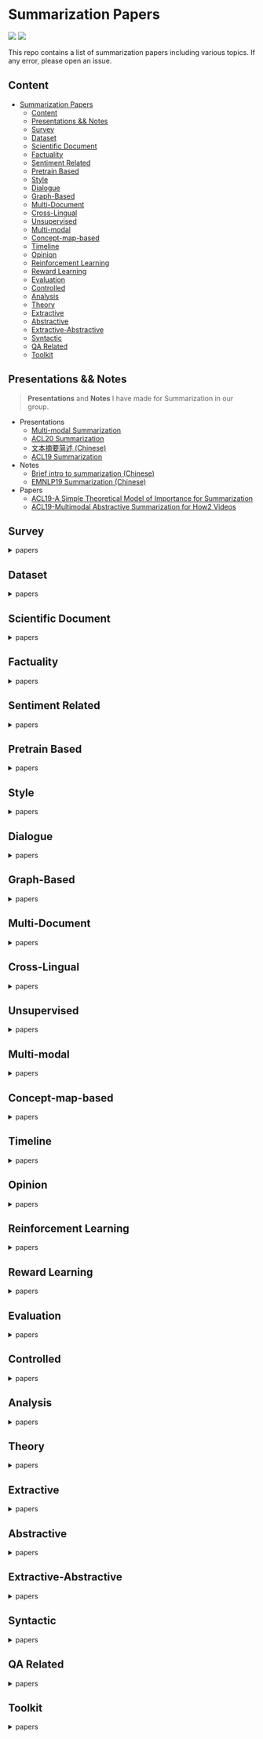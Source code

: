 # Summarization Papers

![](https://img.shields.io/badge/Status-building-brightgreen) ![](https://img.shields.io/badge/PRs-Welcome-red) 

This repo contains a list of summarization papers including various topics. If any error, please open an issue. 

## Content
   * [Summarization Papers](#summarization-papers)
      * [Content](#content)
      * [Presentations &amp;&amp; Notes](#presentations--notes)
      * [Survey](#survey)
      * [Dataset](#dataset)
      * [Scientific Document](#scientific-document)
      * [Factuality](#factuality)
      * [Sentiment Related](#sentiment-related)
      * [Pretrain Based](#pretrain-based)
      * [Style](#style)
      * [Dialogue](#dialogue)
      * [Graph-Based](#graph-based)
      * [Multi-Document](#multi-document)
      * [Cross-Lingual](#cross-lingual)
      * [Unsupervised](#unsupervised)
      * [Multi-modal](#multi-modal-1)
      * [Concept-map-based](#concept-map-based)
      * [Timeline](#timeline)
      * [Opinion](#opinion)
      * [Reinforcement Learning](#reinforcement-learning)
      * [Reward Learning](#reward-learning)
      * [Evaluation](#evaluation)
      * [Controlled](#controlled)
      * [Analysis](#analysis)
      * [Theory](#theory)
      * [Extractive](#extractive)
      * [Abstractive](#abstractive)
      * [Extractive-Abstractive](#extractive-abstractive)
      * [Syntactic](#syntactic)
      * [QA Related](#qa-related)
      * [Toolkit](#toolkit)

## Presentations && Notes
> **Presentations** and **Notes** I have made for Summarization in our group.

* Presentations
    * [Multi-modal Summarization](slides/presentation/Multi-modal-Summarization.pdf)
    * [ACL20 Summarization](slides/presentation/acl2020-summarization.pdf)
    * [文本摘要简述 (Chinese)](slides/presentation/文本摘要简述.pdf)
    * [ACL19 Summarization](slides/presentation/ACL19%20Summarization.pdf)
* Notes
    * [Brief intro to summarization (Chinese)](slides/notes/Brief-intro-to-summarization.pdf)
    * [EMNLP19 Summarization (Chinese)](slides/notes/EMNLP19_Summarization.pdf)
* Papers
    * [ACL19-A Simple Theoretical Model of Importance for Summarization](slides/paper-slides/A%20Simple%20Theoretical%20Model%20of%20Importance%20for%20Summarization.pdf)
    * [ACL19-Multimodal Abstractive Summarization for How2 Videos](slides/paper-slides/Multimodal%20Abstractive%20Summarization%20for%20How2%20Videos.pdf)

## Survey
<details><summary>papers</summary><p>

| Paper | Conference |
| :---: | :---: |
|[A Survey of Knowledge-Enhanced Text Generation](https://arxiv.org/abs/2010.04389)||
|[From Standard Summarization to New Tasks and Beyond: Summarization with Manifold Information](https://arxiv.org/abs/2005.04684)|IJCAI20|
|[Neural Abstractive Text Summarization with Sequence-to-Sequence Models](https://arxiv.org/abs/1812.02303)||
|[A Survey on Neural Network-Based Summarization Methods](https://arxiv.org/abs/1804.04589)||
|[Automated text summarisation and evidence-based medicine: A survey of two domains](https://arxiv.org/abs/1706.08162)||
|[Automatic Keyword Extraction for Text Summarization: A Survey](https://arxiv.org/abs/1704.03242)||
|[Text Summarization Techniques: A Brief Survey](https://arxiv.org/abs/1707.02268)||
|[Recent automatic text summarization techniques: a survey](https://link.springer.com/article/10.1007/s10462-016-9475-9)||
</p></details>

## Dataset
<details><summary>papers</summary><p>

|ID|Name|Description|Paper|Conference|
|:---:|:---:|:---:|:---:|:---:|
| 1 | CNN-DailyMail | News| [Abstractive Text Summarization using Sequence\-to\-sequence RNNs and Beyond ](https://www.aclweb.org/anthology/K16-1028/)|SIGNLL16|
| 2 | New York Times| News | [The New York Times Annotated Corpus](https://catalog.ldc.upenn.edu/LDC2008T19) |
| 3 | DUC| News | [The Effects Of Human Variation In DUC Summarization Evaluation](https://www.aclweb.org/anthology/W04-1003/) |
| 4 | Gigaword | News | [A Neural Attention Model For Abstractive Sentence Summarization](https://arxiv.org/abs/1509.00685) |EMNLP15|
| 5 | Newsroom | News | [Newsroom: A Dataset of 1\.3 Million Summaries with Diverse Extractive Strategies](https://www.aclweb.org/anthology/N18-1065)|NAACL18|
| 6 | Xsum | News | [Don’t Give Me the Details, Just the Summary\! Topic\-Aware Convolutional Neural Networks for Extreme Summarization](https://www.aclweb.org/anthology/D18-1206/)|EMNLP18|
| 7 | Multi\-News| Multi-document News | [Multi\-News: a Large\-Scale Multi\-Document Summarization Dataset and Abstractive Hierarchical Model](https://arxiv.org/abs/1906.01749)|ACL19|
| 8 | SAMSum| Multi-party conversation | [SAMSum Corpus: A Human\-annotated Dialogue Dataset for Abstractive Summarization](https://arxiv.org/abs/1911.12237)|EMNLP19|
| 9 | AMI | Meeting | [The AMI Meeting Corpus: A pre\-announcement\. ](http://groups.inf.ed.ac.uk/ami/download/)|
| 10 | ICSI| Meeting | [The ICSI Meeting Corpus](http://groups.inf.ed.ac.uk/ami/icsi/) |
| 11 | MSMO| Multi-modal | [MSMO: Multimodal Summarization with Multimodal Output](https://www.aclweb.org/anthology/D18-1448/) |EMNLP18|
| 12 | How2 | Multi-modal | [How2: A Large\-scale Dataset for Multimodal Language Understanding](https://arxiv.org/abs/1811.00347)| NIPS18|
| 13 | ScisummNet | Scientific paper | [ScisummNet: A Large Annotated Corpus and Content\-Impact Models for Scientific Paper Summarization with Citation Networks](https://arxiv.org/abs/1909.01716) |AAAI19|
| 14 | PubMed, ArXiv | Scientific paper | [A Discourse\-Aware Attention Model for Abstractive Summarization of Long Documents](https://arxiv.org/abs/1804.05685)| NAACL18 |
| 15 | TALKSUMM | Scientific paper | [TALKSUMM: A Dataset and Scalable Annotation Method for Scientiﬁc Paper Summarization Based on Conference Talks](https://www.aclweb.org/anthology/P19-1204/) | ACL19 |
| 16 | BillSum | Legal | [BillSum: A Corpus for Automatic Summarization of US Legislation](https://www.aclweb.org/anthology/D19-5406/) |EMNLP19|
| 17 | LCSTS| Chinese Weibo| [LCSTS: A Large Scale Chinese Short Text Summarization Dataset ](https://www.aclweb.org/anthology/D15-1229/)|EMNLP15|
| 18 | WikiHow| Online Knowledge Base | [WikiHow: A Large Scale Text Summarization Dataset](https://arxiv.org/abs/1810.09305) |
| 19 | Concept-map-based MDS Corpus| Educational Multi-document| [Bringing Structure into Summaries : Crowdsourcing a Benchmark Corpus of Concept Maps](https://www.aclweb.org/anthology/D17-1320/)|EMNLP17|
| 20 | WikiSum | Wikipedia Multi-document | [Generating Wikipedia By Summarizing Long Sequence](https://arxiv.org/abs/1801.10198) |ICLR18|
| 21 | GameWikiSum | Game Multi-document | [GameWikiSum : a Novel Large Multi\-Document Summarization Dataset](https://arxiv.org/abs/2002.06851) |LREC20|
| 22 | En2Zh CLS, Zh2En CLS| Cross-Lingual | [NCLS: Neural Cross\-Lingual Summarization](https://arxiv.org/abs/1909.00156) |EMNLP19|
| 23 | Timeline Summarization Dataset| Baidu timeline| [Learning towards Abstractive Timeline Summarization ](https://www.ijcai.org/Proceedings/2019/686)|IJCAI19|
| 24 | Reddit TIFU | online discussion | [Abstractive Summarization of Reddit Posts with Multi\-level Memory Networks](https://arxiv.org/abs/1811.00783)| NAACL19 |
| 25 | TripAtt | Review | [Attribute\-aware Sequence Network for Review Summarization](https://www.aclweb.org/anthology/D19-1297/)|EMNLP19|
| 26 | Reader Comments Summarization Corpus | Comments-based Weibo | [Abstractive Text Summarization by Incorporating Reader Comments ](https://arxiv.org/abs/1812.05407)|AAAI19|
| 27 | BIGPATENT | Patent| [BIGPATENT: A Large\-Scale Dataset for Abstractive and Coherent Summarization](https://arxiv.org/abs/1906.03741)|ACL19|
| 28 | Curation Corpus | News | [Curation Corpus for Abstractive Text Summarisation](https://github.com/CurationCorp/curation-corpus) |
| 29 | MATINF |Multi-task|[MATINF: A Jointly Labeled Large-Scale Dataset for Classification, Question Answering and Summarization](https://arxiv.org/abs/2004.12302)|ACL20|
| 30 | MLSUM |Multi-Lingual Summarization Dataset|[MLSUM: The Multilingual Summarization Corpus](https://arxiv.org/abs/2004.14900)|EMNLP20|
| 31 | Dialogue(Debate)|Argumentative Dialogue Summary Corpus |[Using Summarization to Discover Argument Facets in Online Idealogical Dialog](https://www.aclweb.org/anthology/N15-1046/)|NAACL15|
|32|WCEP|News Multi-document|[A Large-Scale Multi-Document Summarization Dataset from the Wikipedia Current Events Portal](https://arxiv.org/abs/2005.10070)|ACL20 Short|
|33|ArgKP|Argument-to-key Point Mapping|[From Arguments to Key Points: Towards Automatic Argument Summarization](https://arxiv.org/abs/2005.01619)|ACL20|
|34|CRD3|Dialogue|[Storytelling with Dialogue: A Critical Role Dungeons and Dragons Dataset](https://www.aclweb.org/anthology/2020.acl-main.459/)|2020||
|35|Gazeta|Russian news|[Dataset for Automatic Summarization of Russian News](https://arxiv.org/abs/2006.11063)||
|36|MIND|English news recommendation, Summarization, Classification, Entity|[MIND: A Large-scale Dataset for News Recommendation](https://www.aclweb.org/anthology/2020.acl-main.331/)|ACL20|
|37|public_meetings|french meeting(test set)|[Align then Summarize: Automatic Alignment Methods for Summarization Corpus Creation](https://www.aclweb.org/anthology/2020.lrec-1.829)|LREC|
|38|Enron|Email|[Building a Dataset for Summarization and Keyword Extraction from Emails](https://www.aclweb.org/anthology/L14-1028/)|2014| 349 emails and threads|
|39|Columbia|Email|[Summarizing Email Threads]([https://www.aclweb.org/anthology/N04-4027.pdf](https://dl.acm.org/doi/10.5555/1613984.1614011))|2004|96 email threads,average of 3.25 email|
|40|BC3|Email|[A publicly available annotated corpus for supervised email summarization](https://www.ufv.ca/media/assets/computer-information-systems/gabriel-murray/publications/aaai08.pdf)||40 email threads (3222 sentences)|
|41|WikiLingua|Cross-Lingual|[WikiLingua- A New Benchmark Dataset for Cross-Lingual Abstractive Summarization](https://arxiv.org/abs/2010.03093)|Findings of EMNLP20|
|42|LcsPIRT|Chinese Dialogue|[Global Encoding for Long Chinese Text Summarization](https://dl.acm.org/doi/10.1145/3407911)|TALLIP|
|43|CLTS|Chinese News|[CLTS: A New Chinese Long Text Summarization Dataset](https://link.springer.com/chapter/10.1007/978-3-030-60450-9_42)|NLPCC20|[Data](https://github.com/lxj5957/CLTS-Dataset)|
|44|[VMSMO](https://github.com/yingtaomj/VMSMO)|Multi-modal|[VMSMO: Learning to Generate Multimodal Summary for Video-based News Articles](https://arxiv.org/abs/2010.05406)|EMNLP20 |
|45|[Multi-XScience](https://github.com/yaolu/Multi-XScience)|Multi-document|[Multi-XScience: A Large-scale Dataset for Extreme Multi-document Summarization of Scientiﬁc Articles](http://www.cs.toronto.edu/~lcharlin/papers/Multi-XScience.pdf)|EMNLP20 short|
|46|[SCITLDR](https://github.com/allenai/scitldr)|Scientific Document|[TLDR: Extreme Summarization of Scientific Documents](https://arxiv.org/abs/2004.15011)|Findings of EMNLP20|
</p></details>

## Scientific Document
<details><summary>papers</summary><p>

| Paper | Conference | Dataset |
| :---: | :---: | :---: |
|[scisumm-corpus](https://github.com/WING-NUS/scisumm-corpus)||[scisumm-corpus](https://github.com/WING-NUS/scisumm-corpus)|
|[Enhancing Extractive Text Summarization with Topic-Aware Graph Neural Networks](https://arxiv.org/abs/2010.06253)|COLING20|
|[Multi-XScience: A Large-scale Dataset for Extreme Multi-document Summarization of Scientiﬁc Articles](http://www.cs.toronto.edu/~lcharlin/papers/Multi-XScience.pdf)|EMNLP20 Short|[Dataset: Multi-XScience](https://github.com/yaolu/Multi-XScience)|
|[TLDR: Extreme Summarization of Scientific Documents](https://arxiv.org/abs/2004.15011)|Findings of EMNLP20|[Dataset: SCITLDR](https://github.com/allenai/scitldr)|
|[Extractive Summarization of Long Documents by Combining Global and Local Context](https://arxiv.org/abs/1909.08089)|EMNLP19|
|[ScisummNet: A Large Annotated Corpus and Content\-Impact Models for Scientific Paper Summarization with Citation Networks](https://arxiv.org/abs/1909.01716) |AAAI19|[Dataset: ScisummNet](https://cs.stanford.edu/~myasu/projects/scisumm_net/)|
|[TalkSumm: A Dataset and Scalable Annotation Method for Scientific Paper Summarization Based on Conference Talks](https://www.aclweb.org/anthology/P19-1204/) |ACL19|[Dataset: TALKSUMM](https://github.com/levguy/talksumm)|
|[A Discourse\-Aware Attention Model for Abstractive Summarization of Long Documents](https://arxiv.org/abs/1804.05685)|NAACL18|[Dataset: PubMed, ArXiv](https://github.com/armancohan/long-summarization)|
</p></details>

## Factuality 
<details><summary>papers</summary><p>

| Paper | Conference |
| :---: | :---: |
|[Multi-Fact Correction in Abstractive Text Summarization](https://arxiv.org/abs/2010.02443)|EMNLP20|
|[Evaluating the Factual Consistency of Abstractive Text Summarization](https://arxiv.org/abs/1910.12840)|EMNLP20|
|[Reducing Quantity Hallucinations in Abstractive Summarization](https://arxiv.org/abs/2009.13312)|EMNLP20|
|[Looking Beyond Sentence-Level Natural Language Inference for Downstream Tasks](https://arxiv.org/pdf/2009.09099.pdf)||
|[Fact-based Content Weighting for Evaluating Abstractive Summarisation](https://www.aclweb.org/anthology/2020.acl-main.455/)|ACL20|
|[On Faithfulness and Factuality in Abstractive Summarization](https://arxiv.org/abs/2005.00661)|ACL20|
|[Improving Truthfulness of Headline Generation](https://arxiv.org/abs/2005.00882)|ACL20|
|[Knowledge Graph-Augmented Abstractive Summarization with Semantic-Driven Cloze Reward](https://arxiv.org/abs/2005.01159)|ACL20|
|[FEQA : A Question Answering Evaluation Framework for Faithfulness Assessment in Abstractive Summarization](https://arxiv.org/abs/2005.03754)|ACL20|
|[Optimizing the Factual Correctness of a Summary: A Study of Summarizing Radiology Reports](https://arxiv.org/abs/1911.02541)|ACL20|
|[Asking and Answering Questions to Evaluate the Factual Consistency of Summaries](https://arxiv.org/abs/2004.04228)|ACL20|
|[Boosting Factual Correctness of Abstractive Summarization with Knowledge Graph](https://arxiv.org/abs/2003.08612)||
|[Attractive or Faithful? Popularity-Reinforced Learning for Inspired Headline Generation](https://arxiv.org/abs/2002.02095)|AAAI20|
|[Ranking Generated Summaries by Correctness : An Interesting but Challenging Application for Natural Language Inference](https://www.aclweb.org/anthology/P19-1213/)|ACL19|
|[Assessing The Factual Accuracy of Generated Text](https://arxiv.org/abs/1905.13322)|KDD19|
|[Mind The Facts: Knowledge-Boosted Coherent Abstractive Text Summarization](https://arxiv.org/abs/2006.15435)|NeurIPS 2019 KR2ML workshop|
|[Faithful to the Original: Fact Aware Neural Abstractive Summarization](https://arxiv.org/abs/1711.04434)|AAAI18|
|[Ensure the Correctness of the Summary : Incorporate Entailment Knowledge into Abstractive Sentence Summarization](https://www.aclweb.org/anthology/C18-1121/)|COLING18|
</p></details>

## Sentiment Related
<details><summary>papers</summary><p>

| Paper | Conference | 
| :---: | :---: |
|[A Unified Dual-view Model for Review Summarization and Sentiment Classification with Inconsistency Loss](https://arxiv.org/abs/2006.01592)|SIGIR20|
|[A Hierarchical End-to-End Model for Jointly Improving Text Summarization and Sentiment Classification](https://arxiv.org/abs/1805.01089)|IJCAI18|
|[Two-level Text Summarization from Online News Sources with Sentiment Analysis](https://ieeexplore.ieee.org/document/8076735)|IEEE17|
|[Creating Video Summarization From Emotion Perspective](https://ieeexplore.ieee.org/document/7878001/)|ICSP16|
</p></details>

## Pretrain Based
<details><summary>papers</summary><p>

| Paper | Conference |
| :---: | :---: |
|[Pre-training for Abstractive Document Summarization by Reinstating Source Text](https://arxiv.org/abs/2004.01853v3)|EMNLP20|
|[PALM: Pre-training an Autoencoding&Autoregressive Language Model for Context-conditioned Generation](https://arxiv.org/abs/2004.07159)|EMNLP20|
|[TED: A Pretrained Unsupervised Summarization Model with Theme Modeling and Denoising](https://www.microsoft.com/en-us/research/publication/ted-a-pretrained-unsupervised-summarization-model-with-theme-modeling-and-denoising/)|Findings of EMNLP20|
|[QURIOUS: Question Generation Pretraining for Text Generation](https://arxiv.org/pdf/2004.11026.pdf)|ACL20 Short|
|[PEGASUS: Pre-training with Extracted Gap-sentences for Abstractive Summarization](https://arxiv.org/abs/1912.08777)|ICML20|
|[Abstractive Text Summarization based on Language Model Conditioning and Locality Modeling](https://arxiv.org/abs/2003.13027)|LREC20|
|[Abstractive Summarization with Combination of Pre-trained Sequence-to-Sequence and Saliency Models](https://arxiv.org/abs/2003.13028)|
|[Learning by Semantic Similarity Makes Abstractive Summarization Better](https://arxiv.org/abs/2002.07767)|
|[Make Lead Bias in Your Favor: A Simple and Effective Method for News Summarization](https://arxiv.org/abs/1912.11602)||
| [Text Summarization with Pretrained Encoders](https://arxiv.org/abs/1908.08345)| EMNLP19 |
| [HIBERT: Document Level Pre-training of Hierarchical Bidirectional Transformers for Document Summarization](https://www.aclweb.org/anthology/P19-1499/) | ACL19 |
| [MASS: Masked Sequence to Sequence Pre-training for Language Generation](https://arxiv.org/abs/1905.02450)|ICML19|
| [Pretraining-Based Natural Language Generation for Text Summarization](https://arxiv.org/abs/1902.09243)|
| [Fine-tune BERT for Extractive Summarization](https://arxiv.org/abs/1903.10318)||
| [Unified Language Model Pre-training for Natural Language Understanding and Generation](https://arxiv.org/abs/1905.03197)|NIPS19|
|[Self-Supervised Learning for Contextualized Extractive Summarization](https://www.aclweb.org/anthology/P19-1214/) |ACL19 |
| [Efficient Adaptation of Pretrained Transformers for Abstractive Summarization](https://arxiv.org/abs/1906.00138) ||
</p></details>

## Style
<details><summary>papers</summary><p>

| Paper | Conference | Highlights |
| :---: | :---: | :---: |
|[Hooks in the Headline: Learning to Generate Headlines with Controlled Styles](https://arxiv.org/abs/2004.01980)|ACL20|Summarization + Style transfer|
</p></details>

## Dialogue 
<details><summary>papers</summary><p>

### Medical
| Paper | Conference |
| :---: | :---: |
|[Dr. Summarize: Global Summarization of Medical Dialogue by Exploiting Local Structures](https://arxiv.org/abs/2009.08666)|Findings of EMNLP20|
|[Medical Dialogue Summarization for Automated Reporting in Healthcare](https://www.ncbi.nlm.nih.gov/pmc/articles/PMC7225507/)||
|[Alignment Annotation for Clinic Visit Dialogue to Clinical Note Sentence Language Generation](https://www.aclweb.org/anthology/2020.lrec-1.52/)|LREC20||
|[Generating SOAP Notes from Doctor-Patient Conversations](https://arxiv.org/pdf/2005.01795.pdf)||
|[Generating Medical Reports from Patient-Doctor Conversations using Sequence-to-Sequence Models](https://www.aclweb.org/anthology/2020.nlpmc-1.4/)|ACL20 Short||
|[Automatically Generating Psychiatric Case Notes From Digital Transcripts of Doctor-Patient Conversations](https://www.aclweb.org/anthology/W19-1918/)|NAACL19|
| [Topic-aware Pointer-Generator Networks for Summarizing Spoken Conversations](https://arxiv.org/abs/1910.01335) |ASRU19|

### French Meeting
| Paper | Conference | 
| :---: | :---: | 
|[Align then Summarize: Automatic Alignment Methods for Summarization Corpus Creation](https://www.aclweb.org/anthology/2020.lrec-1.829)|LREC20|
|[Leverage Unlabeled Data for Abstractive Speech Summarization with Self-Supervised Learning and Back-Summarization](https://arxiv.org/abs/2007.15296)|SPECOM20|

### Meeting
| Paper | Conference |
| :---: | :---: |
|[A Study of Text Summarization Techniques for Generating Meeting Minutes](https://link.springer.com/chapter/10.1007/978-3-030-50316-1_33)||
|[Restructuring Conversations using Discourse Relations for Zero-shot Abstractive Dialogue Summarization](https://arxiv.org/abs/1902.01615)||
|[How to Interact and Change? Abstractive Dialogue Summarization with Dialogue Act Weight and Topic Change Info](https://link.springer.com/chapter/10.1007/978-3-030-55393-7_22)|KSEM20|
|[Abstractive Text Summarization of Meetings](https://github.com/Bastian/Abstractive-Summarization-of-Meetings)||
|[A Hierarchical Network for Abstractive Meeting Summarization with Cross-Domain Pretraining](https://www.microsoft.com/en-us/research/uploads/prod/2020/04/MeetingNet_EMNLP_full.pdf)|EMNLP20|
|[Meeting Summarization, A Challenge for Deep Learning](https://link.springer.com/chapter/10.1007/978-3-030-20521-8_53)||
|[End-to-End Abstractive Summarization for Meetings](https://arxiv.org/abs/2004.02016)|2020|
| [Abstractive Meeting Summarization via Hierarchical Adaptive Segmental Network Learning](https://dl.acm.org/doi/10.1145/3308558.3313619) | WWW19 |
| [Abstractive Dialogue Summarization with Sentence-Gated Modeling Optimized by Dialogue Acts](https://arxiv.org/abs/1809.05715) | SLT18 |
| [Unsupervised Abstractive Meeting Summarization with Multi-Sentence Compression and Budgeted Submodular Maximization](https://arxiv.org/abs/1805.05271) | ACL18|
|[Generating Abstractive Summaries from Meeting Transcripts](https://arxiv.org/abs/1609.07033)|||
|[Automatic meeting summarization and topic detection system](https://www.emerald.com/insight/content/doi/10.1108/DTA-09-2017-0062/full/html)||
|[Automatic Community Creation for Abstractive Spoken Conversation Summarization](https://www.aclweb.org/anthology/W17-4506/)|ACL17 workshop||
| [Abstractive Meeting Summarization Using Dependency Graph Fusion](https://arxiv.org/abs/1609.07035) | WWW15 |
|[Domain-Independent Abstract Generation for Focused Meeting Summarization](https://www.aclweb.org/anthology/P13-1137.pdf)|ACL13||
| [Summarizing Decisions in Spoken Meetings](https://arxiv.org/abs/1606.07965) | ACL11 |
|[Automatic analysis of multiparty meetings](https://link.springer.com/article/10.1007/s12046-011-0051-3)|11|
|[A keyphrase based approach to interactive meeting summarization](https://ieeexplore.ieee.org/document/4777863)|08|key phrase guide|
|[What are meeting summaries? An analysis of human extractive summaries in meeting corpus](https://www.aclweb.org/anthology/W08-0112/)|08||
|[Evaluating the effectiveness of features and sampling in extractive meeting summarization](https://ieeexplore.ieee.org/document/4777864)|2008||
|[Automatic Summarization of Conversational Multi-Party Speech](https://www.aaai.org/Papers/AAAI/2006/AAAI06-335.pdf)|AAAI06||
|[Focused Meeting Summarization via Unsupervised Relation Extraction](https://www.aclweb.org/anthology/W12-1642.pdf)||
|[Exploring Speaker Characteristics for Meeting Summarization](https://www.isca-speech.org/archive/archive_papers/interspeech_2010/i10_2518.pdf)|10|
|[A global optimization framework for meeting summarization](https://ieeexplore.ieee.org/document/4960697)|06|
|[Semantic Similarity Applied to Spoken Dialogue Summarization](https://www.semanticscholar.org/paper/Semantic-Similarity-Applied-to-Spoken-Dialogue-Gurevych-Strube/5d7e179f1543108f06f09ba801ae70ba38900c5d)|COLING04|

#### Multi-modal
| Paper | Conference |
| :---: | :---: |
|[A Multimodal Meeting Browser that Implements an Important Utterance Detection Model based on Multimodal Information](https://dl.acm.org/doi/abs/10.1145/3379336.3381491)||
|[Exploring Methods for Predicting Important Utterances Contributing to Meeting Summarization](https://www.mdpi.com/2414-4088/3/3/50)||
| [Keep Meeting Summaries on Topic: Abstractive Multi-Modal Meeting Summarization](https://www.aclweb.org/anthology/P19-1210/)| ACL19 |
|[Fusing Verbal and Nonverbal Information for Extractive Meeting Summarization](https://dl.acm.org/doi/10.1145/3279981.3279987)|GIFT18|
|[Meeting Extracts for Discussion Summarization Based on Multimodal Nonverbal Information](https://dl.acm.org/doi/10.1145/2993148.2993160)|ICMI16|
|[Extractive Summarization of Meeting Recordings](https://pdfs.semanticscholar.org/6159/506bdd368fff24dd12e5c6ed91ba05b44f9e.pdf)||
| [Multimodal Summarization of Meeting Recordings](http://citeseerx.ist.psu.edu/viewdoc/download?doi=10.1.1.862.6509&rep=rep1&type=pdf)|ICME03|

### Open Domain
| Paper | Conference |
| :---: | :---: |
|[Multi-View Sequence-to-Sequence Models with Conversational Structure for Abstractive Dialogue Summarization](https://arxiv.org/abs/2010.01672)|EMNLP20|
|[SAMSum Corpus: A Human-annotated Dialogue Dataset for Abstractive Summarization](https://arxiv.org/abs/1911.12237)|EMNLP19|
|[Making Sense of Group Chat through Collaborative Tagging and Summarization](https://homes.cs.washington.edu/~axz/papers/cscw_tilda.pdf)|CSCW18|
|[Collabot: Personalized Group Chat Summarization](https://dl.acm.org/doi/10.1145/3159652.3160588)|WSDM18|

### Customer Service
| Paper | Conference | 
| :---: | :---: |
| [Automatic Dialogue Summary Generation for Customer Service](https://dl.acm.org/doi/10.1145/3292500.3330683) |KDD19|

### Email
| Paper | Conference |
| :---: | :---: |
|[Building a Dataset for Summarization and Keyword Extraction from Emails](http://www.lrec-conf.org/proceedings/lrec2014/pdf/1037_Paper.pdf)||
|[Summarizing Online Conversations A Machine Learning Approach](http://web2py.iiit.ac.in/research_centres/publications/download/inproceedings.pdf.8b32440f2dc771c4.323031325f414e445f43616d6572612e706466.pdf)|2010|
|[Task-focused Summarization of Email](https://www.aclweb.org/anthology/W04-1008.pdf)|2004|

### News Review
| Paper | Conference |
| :---: | :---: |
|[The SENSEI Annotated Corpus: Human Summaries of Reader Comment Conversations in On-line News](https://www.aclweb.org/anthology/W16-3605/)|SIGDIAL16|

### Others
| Paper | Conference | Highlights |
| :---: | :---: | :---: |
|[文本摘要:浓缩的才是精华](https://dl.ccf.org.cn/institude/institudeDetail?id=5011489004210176&_ack=1)|||
|[Unsupervised Abstractive Dialogue Summarization for Tete-a-Tetes](https://arxiv.org/abs/2009.06851)|||
|[Storytelling with Dialogue: A Critical Role Dungeons and Dragons Dataset](https://www.aclweb.org/anthology/2020.acl-main.459/)|ACL20|
| [Legal Summarization for Multi-role Debate Dialogue via Controversy Focus Mining and Multi-task Learning](https://dl.acm.org/doi/10.1145/3357384.3357940)|CIKM19|
| [Abstractive Dialog Summarization with Semantic Scaffolds](https://openreview.net/forum?id=B1eibJrtwr) ||
|[Creating a reference data set for the summarization of discussion forum threads](https://link.springer.com/article/10.1007/s10579-017-9389-4)||
|[Summarizing Dialogic Arguments from Social Media](https://arxiv.org/abs/1711.00092)|SemDial 2017|
| [Dial2Desc: End-to-end Dialogue Description Generation](https://arxiv.org/pdf/1811.00185.pdf) | |
|[Using Summarization to Discover Argument Facets in Online Idealogical Dialog](https://www.aclweb.org/anthology/N15-1046.pdf)|NAACL15|
|[Conversation summarization using machine learning and scoring method](http://www.pluto.ai.kyutech.ac.jp/~shimada/paper/pacling2013.pdf)||
|[Plans Toward Automated Chat Summarization](https://www.aclweb.org/anthology/W11-0501/)|ACL11|
|[Domain Adaptation to Summarize Human Conversations](https://www.aclweb.org/anthology/W10-2603/)|ACL2010 workshop|
|[Automatic Text Summarization for Dialogue Style](https://www.semanticscholar.org/paper/Automatic-Text-Summarization-for-Dialogue-Style-Liu-Wang/3b7339228ee4d8dcfc3dcea6f23832659bf0a440)||
|[Adapting Lexical Chaining to Summarize Conversational Dialogues](https://www.semanticscholar.org/paper/Adapting-Lexical-Chaining-to-Summarize-Dialogues-Gurevych-Nahnsen/36f1bc82cc1d814cf5ec9bb8eab6856258e88ab3)||
|[Semantic Similarity Applied to Spoken Dialogue Summarization](https://www.aclweb.org/anthology/C04-1110/)|COLING04||
</p></details>

## Graph-Based
<details><summary>papers</summary><p>

| Paper | Conference |
| :---: | :---: |
|[Enhancing Extractive Text Summarization with Topic-Aware Graph Neural Networks](https://arxiv.org/abs/2010.06253)|COLING20|
|[Heterogeneous Graph Neural Networks for Extractive Document Summarization](https://arxiv.org/abs/2004.12393)|ACL20|
|[Structured Neural Summarization](https://arxiv.org/abs/1811.01824)|ICLR19|
| [Hierarchical Transformers for Multi-Document Summarization](https://arxiv.org/abs/1905.13164) | ACL19 |
| [Learning to Create Sentence Semantic Relation Graphs for Multi-Document Summarization](https://arxiv.org/abs/1909.12231) | EMNLP19 |
|[Graph-based Neural Multi-Document Summarization](https://www.aclweb.org/anthology/K17-1045/)|CoNLL17|
|[Abstractive Document Summarization with a Graph-Based Attentional Neural Model](https://www.aclweb.org/anthology/P17-1108/)|ACL17|
</p></details>


## Multi-Document
<details><summary>papers</summary><p>

| Paper | Conference |
| :---: | :---: |
|[Multi-document Summarization with Maximal Marginal Relevance-guided Reinforcement Learning](https://arxiv.org/abs/2010.00117)|EMNLP20|
|[Multi-Granularity Interaction Network for Extractive and Abstractive Multi-Document Summarization](https://www.aclweb.org/anthology/2020.acl-main.556/)|ACL2020|
|[SUPERT: Towards New Frontiers in Unsupervised Evaluation Metrics for Multi-Document Summarization](https://arxiv.org/abs/2005.03724)|ACL20||
|[Leveraging Graph to Improve Abstractive Multi-Document Summarization](https://arxiv.org/abs/2005.10043)|ACL20|
|[Generating Representative Headlines for News Stories](https://arxiv.org/abs/2001.09386)|WWW20|
| [Learning to Create Sentence Semantic Relation Graphs for Multi-Document Summarization](https://arxiv.org/abs/1909.12231) | EMNLP19 |
| [Improving the Similarity Measure of Determinantal Point Processes for Extractive Multi-Document Summarization](https://arxiv.org/abs/1906.00072)|ACL19|
| [Hierarchical Transformers for Multi-Document Summarization](https://arxiv.org/abs/1905.13164) | ACL19 |
| [MeanSum: A Neural Model for Unsupervised Multi-Document Abstractive Summarization](https://arxiv.org/abs/1810.05739)|ICML19|
| [Generating Wikipedia By Summarizing Long Sequence](https://arxiv.org/abs/1801.10198) | ICLR18 |
| [Adapting the Neural Encoder-Decoder Framework from Single to Multi-Document Summarization](https://www.aclweb.org/anthology/D18-1446/)|EMNLP18|
| [Graph-based Neural Multi-Document Summarization](https://www.aclweb.org/anthology/K17-1045/)|CoNLL17|
| [Improving Multi-Document Summarization via Text Classification](https://arxiv.org/abs/1611.09238) | AAAI17|
| [An Unsupervised Multi-Document Summarization Framework Based on Neural Document Model](https://www.aclweb.org/anthology/C16-1143/) | COLING16 |
| [Event-Centric Summary Generation](https://www.microsoft.com/en-us/research/publication/event-centric-summary-generation/)| ACL04 |
</p></details>


## Cross-Lingual
<details><summary>papers</summary><p>

| Paper | Conference |
| :---: | :---: |
|[WikiLingua- A New Benchmark Dataset for Cross-Lingual Abstractive Summarization](https://arxiv.org/abs/2010.03093)|Findings of EMNLP20|
|[A Deep Reinforced Model for Zero-Shot Cross-Lingual Summarization with Bilingual Semantic Similarity Rewards](https://www.aclweb.org/anthology/2020.ngt-1.7/)|ACL20 workshop|
|[Jointly Learning to Align and Summarize for Neural Cross-Lingual Summarization](https://www.aclweb.org/anthology/2020.acl-main.554.pdf)|ACL20|
|[Attend, Translate and Summarize:An Efficient Method for Neural Cross-Lingual Summarization](https://www.aclweb.org/anthology/2020.acl-main.121.pdf)|ACL20|
|[MultiSumm: Towards a Unified Model for Multi-Lingual Abstractive Summarization](https://aaai.org/Papers/AAAI/2020GB/AAAI-CaoY.7050.pdf)|AAAI20|
| [Global Voices: Crossing Borders in Automatic News Summarization](https://arxiv.org/abs/1910.00421) | EMNLP19 |
| [NCLS: Neural Cross-Lingual Summarization](https://arxiv.org/abs/1909.00156) | EMNLP19|
| [Zero-Shot Cross-Lingual Abstractive Sentence Summarization through Teaching Generation and Attention](https://www.aclweb.org/anthology/P19-1305/) | ACL19 |
| [A Robust Abstractive System for Cross-Lingual Summarization](https://www.aclweb.org/anthology/N19-1204/)|NAACL19|
|[Cross-Lingual Korean Speech-to-Text Summarization](https://link.springer.com/chapter/10.1007/978-3-030-14799-0_17)|ACIIDS19|
|[Cross-language document summarization via extraction and ranking of multiple summaries](https://link.springer.com/article/10.1007/s10115-018-1152-7)||
| [Zero-Shot Cross-Lingual Neural Headline Generation](https://dl.acm.org/doi/10.1109/TASLP.2018.2842432)|IEEE/ACM TRANSACTIONS 18|
|[Cross-Language Text Summarization using Sentence and Multi-Sentence Compression](https://hal.archives-ouvertes.fr/hal-01779465/document)|NLDB18|
|[Cross-language document summarization based on machine translation quality prediction](https://www.aclweb.org/anthology/P10-1094/)|ACL10|
|[Using bilingual information for cross-language document summarization](https://www.aclweb.org/anthology/P11-1155.pdf)|ACL11|
|[Phrase-based Compressive Cross-Language Summarization](https://www.aclweb.org/anthology/D15-1012.pdf)|ACL15|
|[Abstractive Cross-Language Summarization via Translation Model Enhanced Predicate Argument Structure Fusing](http://www.nlpr.ia.ac.cn/cip/ZhangPublications/zhang-taslp-2016.pdf)|IEEE/ACM Trans16|
|[Multilingual Single-Document Summarization with MUSE](https://www.aclweb.org/anthology/W13-3111/)|MultiLing13|
</p></details>

## Unsupervised
<details><summary>papers</summary><p>

| Paper | Conference |
| :---: | :---: |
|[ Q-learning with Language Model for Edit-based Unsupervised Summarization](https://arxiv.org/abs/2010.04379)|EMNLP20|
| [Abstractive Document Summarization without Parallel Data](https://arxiv.org/abs/1907.12951) | LREC20|
| [Unsupervised Neural Single-Document Summarization of Reviews via Learning Latent Discourse Structure and its Ranking](https://arxiv.org/abs/1906.05691) | ACL19 |
|[Sentence Centrality Revisited for Unsupervised Summarization](https://www.aclweb.org/anthology/P19-1628/)|ACL19|
|[Discrete Optimization for Unsupervised Sentence Summarization with Word-Level Extraction](https://arxiv.org/abs/2005.01791)|ACL20|
| [MeanSum : A Neural Model for Unsupervised Multi-Document Abstractive Summarization](https://arxiv.org/abs/1810.05739)|ICML19|
| [SEQ3: Differentiable Sequence-to-Sequence-to-Sequence Autoencoder for Unsupervised Abstractive Sentence Compression](https://arxiv.org/abs/1904.03651)|NAACL19|
|[Learning to Encode Text as Human-Readable Summaries usingGenerative Adversarial Networks](https://www.aclweb.org/anthology/D18-1451/)|EMNLP18|
|[Unsupervised Abstractive Meeting Summarization with Multi-Sentence Compression and Budgeted Submodular Maximization](https://arxiv.org/abs/1805.05271)|ACL18|
</p></details>

## Multi-modal
<details><summary>papers</summary><p>

| Paper | Conference |
| :---: | :---: |
|[VMSMO: Learning to Generate Multimodal Summary for Video-based News Articles](https://arxiv.org/abs/2010.05406)|EMNLP20|[Data](https://github.com/yingtaomj/VMSMO)|
|[Multi-modal Summarization for Video-containing Documents](https://arxiv.org/abs/2009.08018)||
|[Text-Image-Video Summary Generation Using Joint Integer Linear Programming](https://link.springer.com/chapter/10.1007/978-3-030-45442-5_24)|ECIR20|
|[Aspect-Aware Multimodal Summarization for Chinese E-Commerce Products](https://aaai.org/ojs/index.php/AAAI/article/view/6332/6188)|AAAI20|
|[Convolutional Hierarchical Attention Network for Query-Focused Video Summarization](https://arxiv.org/abs/2002.03740)|AAAI20|
|[Multimodal Summarization with Guidance of Multimodal Reference](https://aaai.org/ojs/index.php/AAAI/article/view/6525/6381)|AAAI20|
|[EmotionCues: Emotion-Oriented Visual Summarization of Classroom Videos](https://ieeexplore.ieee.org/document/8948010)|IEEE20|
|[A Survey on Automatic Summarization Using Multi-Modal Summarization System for Asynchronous Collections](http://www.ijirset.com/upload/2019/february/4_shilpa_IEEE.pdf)||
|[Extractive summarization of documents with images based on multi-modal RNN](https://research.aston.ac.uk/en/publications/extractive-summarization-of-documents-with-images-based-on-multi-)||
|[Keep Meeting Summaries on Topic: Abstractive Multi-Modal Meeting Summarization](https://www.aclweb.org/anthology/P19-1210/)|ACL19|
|[Multimodal Abstractive Summarization for How2 Videos](https://www.aclweb.org/anthology/P19-1659/) | ACL19 |
|[MSMO: Multimodal Summarization with Multimodal Output](https://www.aclweb.org/anthology/D18-1448/)|EMNLP18|
|[Abstractive Text-Image Summarization Using Multi-Modal Attentional Hierarchical RNN](https://www.aclweb.org/anthology/D18-1438/)|EMNLP18|
|[Multi-modal Sentence Summarization with Modality Attention and Image Filtering](https://www.ijcai.org/Proceedings/2018/0577.pdf) | IJCAI18 |
|[How2: A Large-scale Dataset for Multimodal Language Understanding](https://arxiv.org/abs/1811.00347)|NIPS18|
|[Multimodal Abstractive Summarization for Open-Domain Videos](https://nips2018vigil.github.io/static/papers/accepted/8.pdf) | NIPS18|
|[Read, Watch, Listen, and Summarize: Multi-Modal Summarization for Asynchronous Text, Image, Audio and Video](https://ieeexplore.ieee.org/document/8387512)|IEEE18|
|[Fusing Verbal and Nonverbal Information for Extractive Meeting Summarization](https://dl.acm.org/doi/10.1145/3279981.3279987)|GIFT18|
|[Multi-modal Summarization for Asynchronous Collection of Text, Image, Audio and Video](https://www.aclweb.org/anthology/D17-1114/) | EMNLP17 |
|[Meeting Extracts for Discussion Summarization Based on Multimodal Nonverbal Information](https://dl.acm.org/doi/10.1145/2993148.2993160)|ICMI16|
|[Summarizing a multimodal set of documents in a Smart Room](https://www.aclweb.org/anthology/L12-1524/)|LREC12|
|[Multi-modal summarization of key events and top players in sports tournament videos](https://eprints.qut.edu.au/43479/1/WACV_266_%281%29.pdf)|2011 IEEE Workshop on Applications of Computer Vision|
|[Multimodal Summarization of Complex Sentences](https://www.cs.cmu.edu/~jbigham/pubs/pdfs/2011/multimodal_summarization.pdf)||
|[Summarization of Multimodal Information](http://www.lrec-conf.org/proceedings/lrec2004/pdf/502.pdf)|LREC04|
| [Multimodal Summarization of Meeting Recordings](http://citeseerx.ist.psu.edu/viewdoc/download?doi=10.1.1.862.6509&rep=rep1&type=pdf)|ICME 03|
</p></details>


## Concept-map-based
<details><summary>papers</summary><p>

| Paper | Conference |
| :---: | :---: |
| [Fast Concept Mention Grouping for Concept Map–based Multi-Document Summarization](https://www.aclweb.org/anthology/N19-1074/)|NAACL19|
| [Bringing Structure into Summaries : Crowdsourcing a Benchmark Corpus of Concept Maps](https://www.aclweb.org/anthology/D17-1320/) | EMNLP17 |
</p></details>

## Timeline
<details><summary>papers</summary><p>

| Paper | Conference |
| :---: | :---: |
|[Examining the State-of-the-Art in News Timeline Summarization](https://arxiv.org/abs/2005.10107)|ACL20|
|[Learning towards Abstractive Timeline Summarization](https://www.ijcai.org/Proceedings/2019/0686.pdf)|IJCAI19|
</p></details>

## Opinion
<details><summary>papers</summary><p>

| Paper | Conference |
| :---: | :---: |
|[Unsupervised Opinion Summarization as Copycat-Review Generation](https://arxiv.org/abs/1911.02247)|ACL20|
|[Unsupervised Opinion Summarization with Noising and Denoising](https://arxiv.org/abs/2004.10150)|ACL20|
|[OPINIONDIGEST: A Simple Framework for Opinion Summarization](https://arxiv.org/abs/2005.01901)|ACL20 Short|
|[Weakly-Supervised Opinion Summarization by Leveraging External Information](https://arxiv.org/abs/1911.09844)|AAAI20|
| [MeanSum : A Neural Model for Unsupervised Multi-Document Abstractive Summarization](https://arxiv.org/abs/1810.05739)|ICML19
</p></details>

## Reinforcement Learning
<details><summary>papers</summary><p>

| Paper | Conference |
| :---: | :---: |
| [Answers Unite! Unsupervised Metrics for Reinforced Summarization Models](https://arxiv.org/abs/1909.01610)|EMNLP19|
| [Deep Reinforcement Learning with Distributional Semantic Rewards for Abstractive Summarization](https://arxiv.org/abs/1909.00141)|EMNLP19|
| [Reinforced Extractive Summarization with Question-Focused Rewards](https://www.aclweb.org/anthology/P18-3015/)|ACL18|
| [Fast Abstractive Summarization with Reinforce-Selected Sentence Rewriting](https://arxiv.org/abs/1805.11080)|ACL18|
| [Multi-Reward Reinforced Summarization with Saliency and Entailmen](https://www.aclweb.org/anthology/N18-2102/)t|NAACL18|
| [Deep Communicating Agents for Abstractive Summarization](https://arxiv.org/abs/1803.10357) | NAACL18 |
| [Ranking Sentences for Extractive Summarization with Reinforcement Learning](https://www.aclweb.org/anthology/N18-1158/)|NAACL18|
| [A Deep Reinforced Model For Abstractive Summarization](https://arxiv.org/abs/1705.04304)|ICLR18|
</p></details>

## Reward Learning
<details><summary>papers</summary><p>

| Paper | Conference |
| :---: | :---: |
|[Learning to summarize from human feedback](https://arxiv.org/abs/2009.01325)||
|[Better Rewards Yield Better Summaries: Learning to Summarise Without References](https://arxiv.org/abs/1909.01214)|EMNLP19|
</p></details>

## Evaluation
<details><summary>papers</summary><p>

| Paper | Conference | Highlights |
| :---: | :---: | :---: |
|[Unsupervised Reference-Free Summary Quality Evaluation via Contrastive Learning](https://arxiv.org/abs/2010.01781)|EMNLP20|
|[SacreROUGE: An Open-Source Library for Using and Developing Summarization Evaluation Metrics](https://arxiv.org/abs/2007.05374)||https://github.com/danieldeutsch/sacrerouge|
|[SummEval: Re-evaluating Summarization Evaluation](https://arxiv.org/abs/2007.12626)||https://github.com/Yale-LILY/SummEval|
[HIGHRES: Highlight-based Reference-less Evaluation of Summarization](https://arxiv.org/abs/1906.01361)| ACL19 |

</p></details>


## Controlled
<details><summary>papers</summary><p>

| Paper | Conference |
| :---: | :---: |
|[Summarizing Text on Any Aspects: A Knowledge-Informed Weakly-Supervised Approach](https://arxiv.org/abs/2010.06792)|EMNLP20 Short|
| [Length-controllable Abstractive Summarization by Guiding with Summary Prototype](https://arxiv.org/abs/2001.07331)|
|[Positional Encoding to Control Output Sequence Length](https://www.aclweb.org/anthology/N19-1401/)|NAACL19|
|[Query Focused Abstractive Summarization: Incorporating Query Relevance, Multi-Document Coverage, and Summary Length Constraints into seq2seq Models](https://arxiv.org/abs/1801.07704)|
| [Controllable Abstractive Summarization](https://arxiv.org/abs/1711.05217)|ACL2018 Workshop|
|[Controlling Length in Abstractive Summarization Using a Convolutional Neural Network](https://www.aclweb.org/anthology/D18-1444/)|EMNLP18|
|[Controlling Output Length in Neural Encoder-Decoders](https://www.aclweb.org/anthology/D16-1140/)|EMNLP16|
</p></details>

## Analysis
<details><summary>papers</summary><p>

| Paper | Conference |
| :---: | :---: |
|[Re-evaluating Evaluation in Text Summarization](https://arxiv.org/abs/2010.07100)|EMNLP20|
|[CDEvalSumm: An Empirical Study of Cross-Dataset Evaluation for Neural Summarization Systems](https://arxiv.org/abs/2010.05139)|EMNLP20||
|[What Have We Achieved on Text Summarization?](https://arxiv.org/abs/2010.04529)|EMNLP20|
|[Conditional Neural Generation using Sub-Aspect Functions for Extractive News Summarization](https://arxiv.org/abs/2004.13983)|Findings of EMNLP2020||
|[Extractive Summarization as Text Matching](https://arxiv.org/abs/2004.08795)|ACL20|
|[Neural Text Summarization: A Critical Evaluation](https://www.aclweb.org/anthology/D19-1051/)|EMNLP19|
|[Earlier Isn’t Always Better:Sub-aspect Analysis on Corpus and System Biases in Summarization](https://arxiv.org/abs/1908.11723)|EMNLP19|
|[A Closer Look at Data Bias in Neural Extractive Summarization Models](https://arxiv.org/abs/1909.13705)|EMNLP 2019 Workshop|
|[Countering the Effects of Lead Bias in News Summarization via Multi-Stage Training and Auxiliary Losses](https://arxiv.org/abs/1909.04028)|EMNLP19 Short|
|[Searching for Effective Neural Extractive Summarization: What Works and What's Next](https://arxiv.org/abs/1907.03491)|ACL19|
|[Content Selection in Deep Learning Models of Summarization](https://www.aclweb.org/anthology/D18-1208/)|EMNLP18|
</p></details>

## Theory
<details><summary>papers</summary><p>

| Paper | Conference |
| :---: | :---: |
|[KLearn: Background Knowledge Inference from Summarization Data](https://arxiv.org/abs/2010.06213)|Findings of EMNLP|
|[A Simple Theoretical Model of Importance for Summarization](https://www.aclweb.org/anthology/P19-1101/)|ACL19|
|[BottleSum: Unsupervised and Self-supervised Sentence Summarization using the Information Bottleneck Principle](https://arxiv.org/abs/1909.07405)|EMNLP19|
</p></details>

## Extractive
<details><summary>papers</summary><p>

| Paper | Conference |
| :---: | :---: |
|[Summarize, Outline, and Elaborate: Long-Text Generation via Hierarchical Supervision from Extractive Summaries](https://arxiv.org/abs/2010.07074)||
|[SupMMD: A Sentence Importance Model for Extractive Summarization using Maximum Mean Discrepancy](https://arxiv.org/abs/2010.02568)||
|[Stepwise Extractive Summarization and Planning with Structured Transformers](https://arxiv.org/abs/2010.02744)|EMNLP20|
|[A Discourse-Aware Neural Extractive Model for Text Summarization](http://www.cs.utexas.edu/~jcxu/material/ACL20/DiscoBERT_ACL2020.pdf)|ACL20|
|[Reading Like HER: Human Reading Inspired Extractive Summarization](https://www.aclweb.org/anthology/D19-1300/)|EMNLP19|
| [Extractive Summarization with SWAP-NET: Sentences and Words from Alternating Pointer Networks](https://www.aclweb.org/anthology/P18-1014/)|ACL18|
| [Neural Document Summarization by Jointly Learning to Score and Select Sentences](https://www.aclweb.org/anthology/P18-1061/)|ACL18|
| [Neural Latent Extractive Document Summarization](https://www.aclweb.org/anthology/D18-1088/)|ACL18|
|[Generative Adversarial Network for Abstractive Text Summarization](https://arxiv.org/abs/1711.09357)|AAAI18|
|[Improving Neural Abstractive Document Summarization with Explicit Information Selection Modeling](https://www.aclweb.org/anthology/D18-1205/)|EMNLP18|
| [Extractive Summarization Using Multi-Task Learning with Document Classification](https://www.aclweb.org/anthology/D17-1223/)|EMNLP17| 
| [SummaRuNNer: A Recurrent Neural Network based Sequence Model for Extractive Summarization of Documents](https://arxiv.org/abs/1611.04230)|AAAI17|
| [Text Summarization through Entailment-based Minimum Vertex Cover](https://www.aclweb.org/anthology/S14-1010/)|ENLG13|
</p></details>

## Abstractive
<details><summary>papers</summary><p>

| Paper | Conference |
| :---: | :---: |
|[Multi-hop Inference for Question-driven Summarization](https://arxiv.org/abs/2010.03738)|EMNLP20|
|[Quantitative Argument Summarization and Beyond-Cross-Domain Key Point Analysis](https://arxiv.org/abs/2010.05369)|EMNLP20|
|[Learning to Fuse Sentences with Transformers for Summarization](https://arxiv.org/abs/2010.03726)|EMNLP20 short|
|[AutoSurvey: Automatic Survey Generation based on a Research Draft](https://www.ijcai.org/Proceedings/2020/0761.pdf)|IJCAI20|
|[Neural Abstractive Summarization with Structural Attention](https://arxiv.org/abs/2004.09739)|IJCAI20|
|[A Unified Model for Financial Event Classification, Detection and Summarization](https://www.ijcai.org/Proceedings/2020/644)|IJCAI20|
|[Keywords-Guided Abstractive Sentence Summarization](https://aaai.org/Papers/AAAI/2020GB/AAAI-LiH.1493.pdf)|AAAI20|
|[Discriminative Adversarial Search for Abstractive Summarization](https://arxiv.org/abs/2002.10375)|ICML20|
|[Controlling the Amount of Verbatim Copying in Abstractive Summarization](https://arxiv.org/abs/1911.10390)|AAAI20|
|[GRET：Global Representation Enhanced Transformer](https://arxiv.org/abs/2002.10101)|AAAI20 |
|[Abstractive Summarization of Spoken and Written Instructions with BERT](https://arxiv.org/abs/2008.09676)|KDD Converse 2020|
|[DeepChannel: Salience Estimation by Contrastive Learning for Extractive Document Summarization](https://arxiv.org/abs/1811.02394)|AAAI19|
|[Concept Pointer Network for Abstractive Summarization](https://www.aclweb.org/anthology/D19-1304.pdf)|EMNLP19|
|[Co-opNet: Cooperative Generator–Discriminator Networks for Abstractive Summarization with Narrative Flow](https://arxiv.org/abs/1907.01272)||
|[Contrastive Attention Mechanism for Abstractive Sentence Summarization](https://www.aclweb.org/anthology/D19-1301/)|EMNLP19|
|[An Entity-Driven Framework for Abstractive Summarization](https://arxiv.org/abs/1909.02059)|EMNLP19|
|[Abstract Text Summarization: A Low Resource Challenge](https://www.aclweb.org/anthology/D19-1616/)|EMNLP19|
|[Attention Optimization for Abstractive Document Summarization](https://arxiv.org/abs/1910.11491)|EMNLP19|
|[BiSET: Bi-directional Selective Encoding with Template for Abstractive Summarization](https://www.aclweb.org/anthology/P19-1207/)|ACL19|
|[Scoring Sentence Singletons and Pairs for Abstractive Summarization](https://www.aclweb.org/anthology/P19-1209/)|ACL19|
| [Inducing Document Structure for Aspect-based Summarization](https://www.aclweb.org/anthology/P19-1630/)|ACL19|
|[Generating Summaries with Topic Templates and Structured Convolutional Decoders](https://arxiv.org/abs/1906.04687)|ACL19|
|[Improving Abstractive Text Summarization with History Aggregation](https://arxiv.org/abs/1912.11046)||
|[Summary Refinement through Denoising](https://arxiv.org/abs/1907.10873)|RANLP19|
| [Closed-Book Training to Improve Summarization Encoder Memory](https://arxiv.org/abs/1809.04585)|EMNLP18|
| [Bottom-Up Abstractive Summarization](https://arxiv.org/abs/1808.10792)|EMNLP18|
| [A Unified Model for Extractive and Abstractive Summarization using Inconsistency Loss](https://www.aclweb.org/anthology/P18-1013/)|ACL18|
| [Soft Layer-Specific Multi-Task Summarization with Entailment and Question Generation](https://www.aclweb.org/anthology/P18-1064/)|ACL18|
| [Retrieve, Rerank and Rewrite: Soft Template Based Neural Summarization](https://www.aclweb.org/anthology/P18-1015/)|ACL18|
|[Abstractive Document Summarization via Bidirectional Decoder](https://link.springer.com/chapter/10.1007/978-3-030-05090-0_31)|ADMA18|
| [Guiding Generation for Abstractive Text Summarization based on Key Information Guide Network](https://www.aclweb.org/anthology/N18-2009/)|NAACL18|
| [Entity Commonsense Representation for Neural Abstractive Summarization](https://www.aclweb.org/anthology/N18-1064/) | NAACL18|
| [Get To The Point: Summarization with Pointer-Generator Networks](https://arxiv.org/abs/1704.04368)|ACL17|
|[Selective Encoding for Abstractive Sentence Summarization](https://arxiv.org/abs/1704.07073)|ACL17|
| [Abstractive Document Summarization with a Graph-Based Attentional Neural Model](https://www.aclweb.org/anthology/P17-1108/)|ACL17|
|[Deep Recurrent Generative Decoder for Abstractive Text Summarization](https://www.aclweb.org/anthology/D17-1222/) |EMNL17|
|[A Cascade Approach to Neural Abstractive Summarization with Content Selection and Fusion](https://arxiv.org/abs/2010.03722)|AACL20 short|
|[Improving Neural Abstractive Document Summarization with Structural Regularization](https://www.aclweb.org/anthology/D18-1441/)|EMNLP18|
|[Toward Abstractive Summarization Using Semantic Representations](https://www.aclweb.org/anthology/N15-1114/)|NAACL15|
|[Abstractive Meeting Summarization with Entailment and Fusion](https://www.aclweb.org/anthology/W13-2117/)|ENLG13|
</p></details>

## Extractive-Abstractive
<details><summary>papers</summary><p>

| Paper | Conference |
| :---: | :---: |
|[On Extractive and Abstractive Neural Document Summarization with Transformer Language Models](https://arxiv.org/abs/1909.03186)|EMNLP20|
| [Jointly Extracting and Compressing Documents with Summary State Representations](https://arxiv.org/abs/1904.02020)|NAACL19|
</p></details>

## Syntactic
<details><summary>papers</summary><p>

| Paper | Conference |
| :---: | :---: |
|[StructSum: Incorporating Latent and Explicit Sentence Dependencies for Single Document Summarization](https://arxiv.org/abs/2003.00576)||
|[Joint Parsing and Generation for Abstractive Summarization](https://arxiv.org/abs/1911.10389)|AAAI20|
|[Neural Extractive Text Summarization with Syntactic Compression](https://arxiv.org/abs/1902.00863)|EMNLP19|
|[Single Document Summarization as Tree Induction](https://www.aclweb.org/anthology/N19-1173/)|NAACL19|
</p></details>

## QA Related
<details><summary>papers</summary><p>

| Paper | Conference |
| :---: | :---: |
|[Towards Question-Answering as an Automatic Metric for Evaluating the Content Quality of a Summary](https://arxiv.org/abs/2010.00490)||
|[Guiding Extractive Summarization with Question-Answering Rewards](https://arxiv.org/abs/1904.02321)|NAACL19|
|[A Semantic QA-Based Approach for Text Summarization Evaluation](https://arxiv.org/abs/1704.06259)|AAAI18|
</p></details>

## Toolkit
<details><summary>papers</summary><p>

* [openNMT](https://github.com/OpenNMT/OpenNMT-py)
* [fairseq](https://github.com/pytorch/fairseq)
* [LeafNATS](https://www.aclweb.org/anthology/N19-4012/)
* [TransformerSum](https://github.com/HHousen/TransformerSum)
</p></details>



